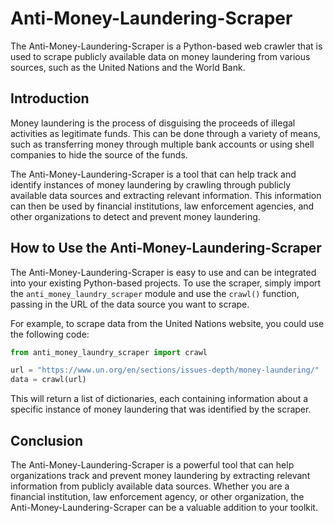 
# Anti-Money-Laundering-Scraper

The Anti-Money-Laundering-Scraper is a Python-based web crawler that is used to scrape publicly available data on money laundering from various sources, such as the United Nations and the World Bank.

## Introduction

Money laundering is the process of disguising the proceeds of illegal activities as legitimate funds. This can be done through a variety of means, such as transferring money through multiple bank accounts or using shell companies to hide the source of the funds.

The Anti-Money-Laundering-Scraper is a tool that can help track and identify instances of money laundering by crawling through publicly available data sources and extracting relevant information. This information can then be used by financial institutions, law enforcement agencies, and other organizations to detect and prevent money laundering.

## How to Use the Anti-Money-Laundering-Scraper

The Anti-Money-Laundering-Scraper is easy to use and can be integrated into your existing Python-based projects. To use the scraper, simply import the `anti_money_laundry_scraper` module and use the `crawl()` function, passing in the URL of the data source you want to scrape.

For example, to scrape data from the United Nations website, you could use the following code:

```python
from anti_money_laundry_scraper import crawl

url = "https://www.un.org/en/sections/issues-depth/money-laundering/"
data = crawl(url)
```

This will return a list of dictionaries, each containing information about a specific instance of money laundering that was identified by the scraper.

## Conclusion

The Anti-Money-Laundering-Scraper is a powerful tool that can help organizations track and prevent money laundering by extracting relevant information from publicly available data sources. Whether you are a financial institution, law enforcement agency, or other organization, the Anti-Money-Laundering-Scraper can be a valuable addition to your toolkit.
